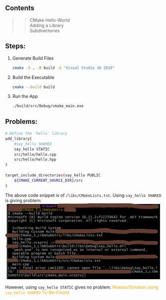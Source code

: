## Contents  
>> CMake Hello-World  
>> Adding a Library  
>> Subdirectories  

## Steps:
1. Generate Build Files
    ```bash
    cmake -S . -B build -G "Visual Studio 16 2019"
    ```

2. Build the Executable
    ```bash
    cmake --build build
    ```

3. Run the App  
    ```bash
    ./build/src/Debug/cmake_main.exe
    ```

## Problems:
```bash
# Define the 'hello' library
add_library(
    #say_hello SHARED
    say_hello STATIC
    src/hello/hello.cpp
    src/hello/hello.hpp
)

target_include_directories(say_hello PUBLIC
    ${CMAKE_CURRENT_SOURCE_DIR}/src
)
```
The above code snippet is of `/libs/CMakeLists.txt`. Using `say_hello SHARED` is giving problem:
<img src="imgs/problem_libs_shared.png" alt="problem_libs_shared" style="width:500px;"/>

However, using `say_hello STATIC` gives no problem. <span style="color:orange">Reason/Solution using `say_hello SHARED` To-Be-Found.</span>
